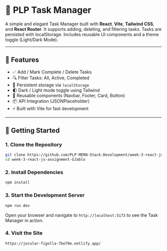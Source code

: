 # 📝 PLP Task Manager

A simple and elegant Task Manager built with **React**, **Vite**, **Tailwind CSS**, and **React Router**. It supports adding, deleting, and filtering tasks. Tasks are persisted with localStorage. Includes reusable UI components and a theme toggle (Light/Dark Mode).

---

## 🚀 Features

- ✅ Add / Mark Complete / Delete Tasks
- 🔍 Filter Tasks: All, Active, Completed
- 💾 Persistent storage via `localStorage`
- 🌓 Dark / Light mode toggle using Tailwind
- 🧩 Reusable components (Navbar, Footer, Card, Button)
- 📦 API Integration (JSONPlaceholder)
- ⚡ Built with Vite for fast development

---

## 🏁 Getting Started

### 1. Clone the Repository

```bash
git clone https://github.com/PLP-MERN-Stack-Development/week-3-react-js-assignment-GJablo.git
cd week-3-react-js-assignment-GJablo
```

### 2. Install Dependencies
```bash
npm install
```

### 3. Start the Development Server
```bash
npm run dev
```
Open your browser and navigate to `http://localhost:5173` to see the Task Manager in action.

### 4. Visit the Site
`https://jocular-figolla-7be70e.netlify.app/`
